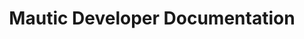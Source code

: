 ---
title: Mautic Developer Documentation

language_tabs:
  - php
  - json

toc_footers:
  - <a href='https://github.com/mautic/mautic'>Download Mautic source</a>
  - <a href='http://github.com/tripit/slate'>Documentation powered by Slate</a>

includes:
  - introduction
  - plugin_intro
  - plugin_migrations
  - plugin_migrations_1.2
  - plugin_migrations_2.0
  - plugin_structure
  - plugin_install
  - plugin_config
  - plugin_translations
  - plugin_mvc
  - plugin_mvc_controllers
  - plugin_mvc_models
  - plugin_mvc_views
  - plugin_services
  - plugin_services_factory
  - plugin_services_users
  - plugin_services_security
  - plugin_services_translator
  - plugin_services_router
  - plugin_services_request
  - plugin_services_session
  - plugin_services_database
  - plugin_services_parameters
  - plugin_services_event_dispatcher
  - plugin_services_paths_helper
  - plugin_services_ip_lookup_helper
  - plugin_services_plugin_config_helper
  - plugin_services_cookie_helper
  - plugin_services_mail_helper
  - plugin_services_model_factory
  - plugin_database
  - plugin_permissions
  - plugin_configuration
  - plugin_manipulating_contacts  
  - plugin_extending_intro    
  - plugin_extending_api  
  - plugin_extending_broadcasts
  - plugin_extending_campaigns
  - plugin_extending_categories
  - plugin_extending_contacts
  - plugin_extending_emails
  - plugin_extending_forms
  - plugin_extending_integrations
  - plugin_extending_maintenance
  - plugin_extending_pages
  - plugin_extending_points
  - plugin_extending_reports
  - plugin_extending_webhooks
  - plugin_extending_ui
  - plugin_misc  
  - plugin_misc_flashes
  - plugin_misc_helpers
  - plugin_misc_helpers_input
  - plugin_misc_helpers_datetime
  - plugin_misc_helpers_chartquery
  - plugin_misc_commands  
  - plugin_misc_forms
  - plugin_misc_events
  - plugin_misc_translated_entities.md
  - plugin_misc_variant_entities.md
  - themes
  - api_intro
  - api_authorization
  - api_authorization_oauth1a
  - api_authorization_oauth2
  - api_authorization_basic  
  - api_libraries
  - api_endpoints
  - api_endpoint_assets
  - api_endpoint_campaigns
  - api_endpoint_categories
  - api_endpoint_companies
  - api_endpoint_contacts
  - api_endpoint_data
  - api_endpoint_dynamic_contents
  - api_endpoint_emails
  - api_endpoint_fields
  - api_endpoint_files
  - api_endpoint_forms
  - api_endpoint_messages
  - api_endpoint_notes
  - api_endpoint_notifications
  - api_endpoint_pages
  - api_endpoint_point_actions
  - api_endpoint_point_triggers
  - api_endpoint_roles
  - api_endpoint_segments
  - api_endpoint_smses
  - api_endpoint_stages
  - api_endpoint_stats
  - api_endpoint_users
  - webhooks
  - mauticjs_api_intro
  - mauticjs_api_reference
  
search: true
---